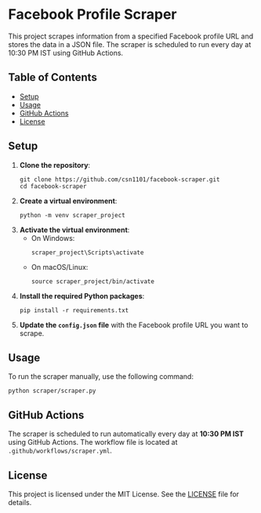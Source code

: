 <h1>Facebook Profile Scraper</h1>

<p>This project scrapes information from a specified Facebook profile URL and stores the data in a JSON file. The scraper is scheduled to run every day at 10:30 PM IST using GitHub Actions.</p>

<h2>Table of Contents</h2>
<ul>
    <li><a href="#setup">Setup</a></li>
    <li><a href="#usage">Usage</a></li>
    <li><a href="#github-actions">GitHub Actions</a></li>
    <li><a href="#license">License</a></li>
</ul>

<h2 id="setup">Setup</h2>

<ol>
    <li><strong>Clone the repository</strong>:
        <pre><code>git clone https://github.com/csn1101/facebook-scraper.git
cd facebook-scraper</code></pre>
    </li>
    <li><strong>Create a virtual environment</strong>:
        <pre><code>python -m venv scraper_project</code></pre>
    </li>
    <li><strong>Activate the virtual environment</strong>:
        <ul>
            <li>On Windows:
                <pre><code>scraper_project\Scripts\activate</code></pre>
            </li>
            <li>On macOS/Linux:
                <pre><code>source scraper_project/bin/activate</code></pre>
            </li>
        </ul>
    </li>
    <li><strong>Install the required Python packages</strong>:
        <pre><code>pip install -r requirements.txt</code></pre>
    </li>
    <li><strong>Update the <code>config.json</code> file</strong> with the Facebook profile URL you want to scrape.</li>
</ol>

<h2 id="usage">Usage</h2>

<p>To run the scraper manually, use the following command:</p>
<pre><code>python scraper/scraper.py</code></pre>

<h2 id="github-actions">GitHub Actions</h2>

<p>The scraper is scheduled to run automatically every day at <strong>10:30 PM IST</strong> using GitHub Actions. The workflow file is located at <code>.github/workflows/scraper.yml</code>.</p>

<h2 id="license">License</h2>

<p>This project is licensed under the MIT License. See the <a href="LICENSE">LICENSE</a> file for details.</p>

